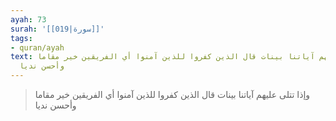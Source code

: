 ```yaml
---
ayah: 73
surah: '[[019|سورة]]'
tags:
- quran/ayah
text: وإذا تتلى عليهم آياتنا بينات قال الذين كفروا للذين آمنوا أي الفريقين خير مقاما
  وأحسن نديا
---
```

> وإذا تتلى عليهم آياتنا بينات قال الذين كفروا للذين آمنوا أي الفريقين خير مقاما وأحسن نديا
